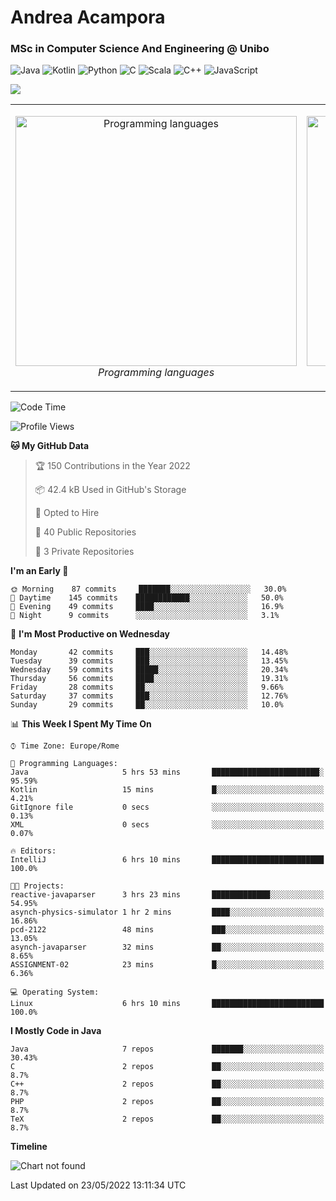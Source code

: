 # Andrea Acampora
### MSc in Computer Science And Engineering @ Unibo

![Java](https://img.shields.io/badge/Java-Good-Green)
![Kotlin](https://img.shields.io/badge/Kotlin-Intermediate-blue)
![Python](https://img.shields.io/badge/Python-Intermediate-blue)
![C](https://img.shields.io/badge/C-Intermediate-blue)
![Scala](https://img.shields.io/badge/Scala-Beginner-yellow)
![C++](https://img.shields.io/badge/C++-Beginner-yellow)
![JavaScript](https://img.shields.io/badge/JavaScript-Beginner-yellow)

<!-- 
<img src="https://github-readme-stats.vercel.app/api?username=andrea-acampora&count_private=true&show_icons=true&theme=gruvbox&cache_seconds=1800" height=220px width=500px>
-->

<img src="https://github-readme-stats.vercel.app/api/wakatime?username=Arop&custom_title=Now%20coding%20in&theme=gruvbox">

<!--
#### Programming languages
<img src="https://wakatime.com/share/@Arop/7b1d5c62-1d9f-4a3a-836c-c29297ecc0b1.svg" height=350px width=650px>


#### Real-time daily coding hours
<img src="https://wakatime.com/share/@Arop/c3fe2869-5ef5-4bc3-8960-99ffe2d5723f.svg?sanitaze=true" height=300px width=700px>
-->

<table>
  <tr>
    <td> 
    <p align="center">
    <img alt="Programming languages" src="https://wakatime.com/share/@Arop/7b1d5c62-1d9f-4a3a-836c-c29297ecc0b1.svg" width="450" height="400">
    <br>
    <em> Programming languages </em>
  </p> 
</td>
<td> 
  <p align="center">
    <img alt="Real-time daily coding hours" src="https://wakatime.com/share/@Arop/c3fe2869-5ef5-4bc3-8960-99ffe2d5723f.svg?sanitaze=true" width="450" height="400">
    <br>
    <em> Real-time daily coding hours </em>
  </p> 
</td>
</tr>
</table>

<!--START_SECTION:waka-->
![Code Time](http://img.shields.io/badge/Code%20Time-285%20hrs%201%20min-blue)

![Profile Views](http://img.shields.io/badge/Profile%20Views-16-blue)

**🐱 My GitHub Data** 

> 🏆 150 Contributions in the Year 2022
 > 
> 📦 42.4 kB Used in GitHub's Storage 
 > 
> 💼 Opted to Hire
 > 
> 📜 40 Public Repositories 
 > 
> 🔑 3 Private Repositories  
 > 
**I'm an Early 🐤** 

```text
🌞 Morning    87 commits     ███████░░░░░░░░░░░░░░░░░░   30.0% 
🌆 Daytime    145 commits    ████████████░░░░░░░░░░░░░   50.0% 
🌃 Evening    49 commits     ████░░░░░░░░░░░░░░░░░░░░░   16.9% 
🌙 Night      9 commits      ░░░░░░░░░░░░░░░░░░░░░░░░░   3.1%

```
📅 **I'm Most Productive on Wednesday** 

```text
Monday       42 commits     ███░░░░░░░░░░░░░░░░░░░░░░   14.48% 
Tuesday      39 commits     ███░░░░░░░░░░░░░░░░░░░░░░   13.45% 
Wednesday    59 commits     █████░░░░░░░░░░░░░░░░░░░░   20.34% 
Thursday     56 commits     ████░░░░░░░░░░░░░░░░░░░░░   19.31% 
Friday       28 commits     ██░░░░░░░░░░░░░░░░░░░░░░░   9.66% 
Saturday     37 commits     ███░░░░░░░░░░░░░░░░░░░░░░   12.76% 
Sunday       29 commits     ██░░░░░░░░░░░░░░░░░░░░░░░   10.0%

```


📊 **This Week I Spent My Time On** 

```text
⌚︎ Time Zone: Europe/Rome

💬 Programming Languages: 
Java                     5 hrs 53 mins       ████████████████████████░   95.59% 
Kotlin                   15 mins             █░░░░░░░░░░░░░░░░░░░░░░░░   4.21% 
GitIgnore file           0 secs              ░░░░░░░░░░░░░░░░░░░░░░░░░   0.13% 
XML                      0 secs              ░░░░░░░░░░░░░░░░░░░░░░░░░   0.07%

🔥 Editors: 
IntelliJ                 6 hrs 10 mins       █████████████████████████   100.0%

🐱‍💻 Projects: 
reactive-javaparser      3 hrs 23 mins       █████████████░░░░░░░░░░░░   54.95% 
asynch-physics-simulator 1 hr 2 mins         ████░░░░░░░░░░░░░░░░░░░░░   16.86% 
pcd-2122                 48 mins             ███░░░░░░░░░░░░░░░░░░░░░░   13.05% 
asynch-javaparser        32 mins             ██░░░░░░░░░░░░░░░░░░░░░░░   8.65% 
ASSIGNMENT-02            23 mins             █░░░░░░░░░░░░░░░░░░░░░░░░   6.36%

💻 Operating System: 
Linux                    6 hrs 10 mins       █████████████████████████   100.0%

```

**I Mostly Code in Java** 

```text
Java                     7 repos             ███████░░░░░░░░░░░░░░░░░░   30.43% 
C                        2 repos             ██░░░░░░░░░░░░░░░░░░░░░░░   8.7% 
C++                      2 repos             ██░░░░░░░░░░░░░░░░░░░░░░░   8.7% 
PHP                      2 repos             ██░░░░░░░░░░░░░░░░░░░░░░░   8.7% 
TeX                      2 repos             ██░░░░░░░░░░░░░░░░░░░░░░░   8.7%

```


**Timeline**

![Chart not found](https://raw.githubusercontent.com/andrea-acampora/andrea-acampora/main/charts/bar_graph.png) 


 Last Updated on 23/05/2022 13:11:34 UTC
<!--END_SECTION:waka-->
